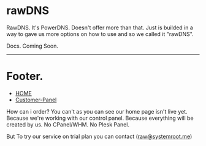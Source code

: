 # rawDNS

RawDNS. It's PowerDNS. Doesn't offer more than that. Just is builded in a way to gave us more options on how to use and so we called it "rawDNS". 


Docs. Coming Soon.

---


# Footer.

* [HOME](http://dopehosting.com/)
* [Customer-Panel](https://dopeinfinity.io/)

How can i order? You can't as you can see our home page isn't live yet. Because we're working with our control panel. Because everything will be created by us. No CPanel/WHM. No Plesk Panel.

But To try our service on trial plan you can contact (raw@systemroot.me)
